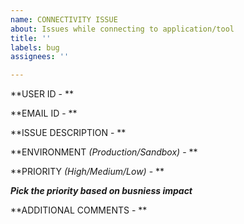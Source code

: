 ```yaml
---
name: CONNECTIVITY ISSUE
about: Issues while connecting to application/tool
title: ''
labels: bug
assignees: ''

---
```


**USER ID - **

**EMAIL ID - **

**ISSUE DESCRIPTION - **

**ENVIRONMENT *(Production/Sandbox)* - **

**PRIORITY *(High/Medium/Low)* - **

***Pick the priority based on busniess impact***

**ADDITIONAL COMMENTS - **
